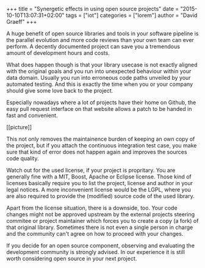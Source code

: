 +++
title = "Synergetic effects in using open source projects"
date = "2015-10-10T13:07:31+02:00"
tags = ["iot"]
categories = ["lorem"]
author = "David Graeff"
+++

A huge benefit of open source libraries and tools in your software pipeline is the parallel evolution and more code reviews than your own team can ever perform.
A decently documented project can save you a tremendous amount of development hours and costs.
<!--more-->
What does happen though is that your library usecase is not exactly aligned with the original goals and you run into unexpected behaviour within your data domain.
Usually you run into erroneous code paths unveiled by your automated testing.
And this is exactly the time when you or your company should give some love back to the project.

Especially nowadays where a lot of projects have their home on Github, the easy pull request interface on that website allows a patch to be handed in fast and convenient.

[[picture]]

This not only removes the maintainence burden of keeping an own copy of the project,
but if you attach the continuous integration test case, you make sure that kind of error does not happen again and improves the sources code quality.

Watch out for the used license, if your project is propritary. You are generally fine with a MIT, Boost, Apache or Eclipse license.
Those kind of licenses basically require you to list the project, license and author in your legal notices.
A more inconvenient license would be the LGPL, where you are also required to provide the (modified) source code of the used library.

Apart from the license situation, there is a downside, too.
Your code changes might not be approved upstream by the external projects steering commitee or project maintainer which forces you to create a copy (a fork) of that original library.
Sometimes there is not even a single person in charge and the community can't agree on how to proceed with your changes.

If you decide for an open source component, observing and evaluating the development community is strongly advised. In our experience it is still worth considering open source in your next project.
